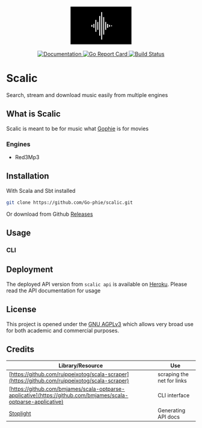 <p align="center"><img src="assets/logo.gif" alt="scalic" height="100px"></p>

<div align="center">
  <a href="https://godoc.org/github.com/go-phie/scalic">
    <img src="https://img.shields.io/badge/godoc-reference-blue.svg?style=flat-square" alt="Documentation">
  </a>
  <a href="https://goreportcard.com/report/github.com/go-phie/scalic">
    <img src="https://goreportcard.com/badge/github.com/go-phie/scalic" alt="Go Report Card">
  </a>
  <a href="https://travis-ci.com/go-phie/scalic">
    <img src="https://travis-ci.com/go-phie/scalic.svg?branch=master" alt="Build Status">
  </a>
</div>

# Scalic

Search, stream and download music easily from multiple engines

## What is Scalic

Scalic is meant to be for music what <a href="https://github.com/go-phie/gophie">Gophie</a> is for movies

### Engines

- Red3Mp3


## Installation
With Scala and Sbt installed

```bash
git clone https://github.com/Go-phie/scalic.git
```
Or download from Github [Releases](https://github.com/go-phie/scalic/releases)

## Usage

### CLI


## Deployment

The deployed API version from `scalic api` is available on [Heroku](https://scalic.herokuapp.com). Please read the API documentation for usage

## License

This project is opened under the [GNU AGPLv3](https://github.com/go-phie/scalic/blob/master/LICENSE) which allows very broad use for both academic and commercial purposes.


## Credits
Library/Resource | Use
------- | -----
[https://github.com/ruippeixotog/scala-scraper](https://github.com/ruippeixotog/scala-scraper) | scraping the net for links
[https://github.com/bmjames/scala-optparse-applicative](https://github.com/bmjames/scala-optparse-applicative) | CLI interface
[Stoplight](https://stoplight.io) | Generating API docs
